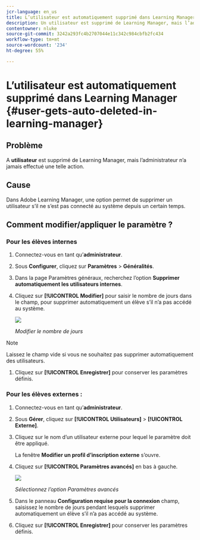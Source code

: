 ```yaml
---
jcr-language: en_us
title: L’utilisateur est automatiquement supprimé dans Learning Manager
description: Un utilisateur est supprimé de Learning Manager, mais l’administrateur n’a jamais effectué une telle action.
contentowner: nluke
source-git-commit: 3242a293fc4b2707044e11c342c984cbfb2fc434
workflow-type: tm+mt
source-wordcount: '234'
ht-degree: 55%

---
```




# L’utilisateur est automatiquement supprimé dans Learning Manager {#user-gets-auto-deleted-in-learning-manager}

## Problème

A **utilisateur** est supprimé de Learning Manager, mais l’administrateur n’a jamais effectué une telle action.

## Cause

Dans Adobe Learning Manager, une option permet de supprimer un utilisateur s’il ne s’est pas connecté au système depuis un certain temps.

## Comment modifier/appliquer le paramètre ?

### Pour les élèves internes

1. Connectez-vous en tant qu’**administrateur**.
1. Sous **Configurer**, cliquez sur **Paramètres** > **Généralités**.
1. Dans la page Paramètres généraux, recherchez l’option **Supprimer automatiquement les utilisateurs internes**.
1. Cliquez sur **[!UICONTROL Modifier]** pour saisir le nombre de jours dans le champ, pour supprimer automatiquement un élève s’il n’a pas accédé au système.

   ![](assets/cp-autodelete-internal.png)

   *Modifier le nombre de jours*

>[!NOTE]
>
>   Laissez le champ vide si vous ne souhaitez pas supprimer automatiquement des utilisateurs.


1. Cliquez sur **[!UICONTROL Enregistrer]** pour conserver les paramètres définis.

### Pour les élèves externes :

1. Connectez-vous en tant qu’**administrateur**.
1. Sous **Gérer**, cliquez sur **[!UICONTROL Utilisateurs]** > **[!UICONTROL Externe]**.
1. Cliquez sur le nom d’un utilisateur externe pour lequel le paramètre doit être appliqué.

   La fenêtre **Modifier un profil d’inscription externe** s’ouvre.

1. Cliquez sur **[!UICONTROL Paramètres avancés]** en bas à gauche.

   ![](assets/cp-autodelete-external.png)

   *Sélectionnez l’option Paramètres avancés*

1. Dans le panneau **Configuration requise pour la connexion** champ, saisissez le nombre de jours pendant lesquels supprimer automatiquement un élève s’il n’a pas accédé au système.
1. Cliquez sur **[!UICONTROL Enregistrer]** pour conserver les paramètres définis.
